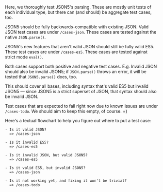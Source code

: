 Here, we thoroughly test JSON5's parsing. These are mostly unit tests of each
individual type, but there can (and should) be aggregate test cases, too.

JSON5 should be fully backwards-compatible with existing JSON. Valid JSON test
cases are under `/cases-json`. These cases are tested against the native
`JSON.parse()`.

JSON5's new features that aren't valid JSON should still be fully valid ES5.
These test cases are under `/cases-es5`. These cases are tested against strict
mode `eval()`.

Both cases support both positive and negative test cases. E.g. Invalid JSON
should also be invalid JSON5; if `JSON.parse()` throws an error, it will be
tested that `JSON5.parse()` does, too.

This should cover all bases, including syntax that's valid ES5 but invalid
JSON5 — since JSON5 is a strict superset of JSON, that syntax should also be
invalid JSON.

Test cases that are expected to fail right now due to known issues are under
`/cases-todo`. We should aim to keep this empty, of course. =)

Here's a textual flowchart to help you figure out where to put a test case:

    - Is it valid JSON?
      => /cases-json

    - Is it invalid ES5?
      => /cases-es5

    - Is it invalid JSON, but valid JSON5?
      => /cases-es5

    - Is it valid ES5, but invalid JSON5?
      => /cases-json

    - Is it not working yet, and fixing it won't be trivial?
      => /cases-todo
